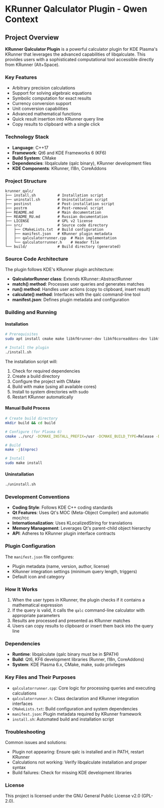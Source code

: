 # KRunner Qalculator Plugin - Qwen Context

## Project Overview

**KRunner Qalculator Plugin** is a powerful calculator plugin for KDE Plasma's KRunner that leverages the advanced capabilities of libqalculate. This provides users with a sophisticated computational tool accessible directly from KRunner (Alt+Space).

### Key Features
- Arbitrary precision calculations
- Support for solving algebraic equations
- Symbolic computation for exact results
- Currency conversion support
- Unit conversion capabilities
- Advanced mathematical functions
- Quick result insertion into KRunner query line
- Copy results to clipboard with a single click

### Technology Stack
- **Language**: C++17
- **Framework**: Qt6 and KDE Frameworks 6 (KF6)
- **Build System**: CMake
- **Dependencies**: libqalculate (qalc binary), KRunner development files
- **KDE Components**: KRunner, I18n, CoreAddons

### Project Structure
```
krunner_qalc/
├── install.sh          # Installation script
├── uninstall.sh        # Uninstallation script
├── postinst            # Post-installation script
├── postrm              # Post-removal script
├── README.md           # Main documentation
├── README_RU.md        # Russian documentation
├── LICENSE             # GPL v2 license
├── src/                # Source code directory
│   ├── CMakeLists.txt  # Build configuration
│   ├── manifest.json   # KRunner plugin metadata
│   ├── qalculatorrunner.cpp  # Main implementation
│   └── qalculatorrunner.h    # Header file
└── build/              # Build directory (generated)
```

### Source Code Architecture
The plugin follows KDE's KRunner plugin architecture:
- **QalculatorRunner class**: Extends KRunner::AbstractRunner
- **match() method**: Processes user queries and generates matches
- **run() method**: Handles user actions (copy to clipboard, insert result)
- **calculate() method**: Interfaces with the qalc command-line tool
- **manifest.json**: Defines plugin metadata and configuration

### Building and Running

#### Installation
```bash
# Prerequisites
sudo apt install cmake make libkf6runner-dev libkf6coreaddons-dev libkf6i18n-dev libqalculate-dev

# Install the plugin
./install.sh
```

The installation script will:
1. Check for required dependencies
2. Create a build directory
3. Configure the project with CMake
4. Build with make (using all available cores)
5. Install to system directories with sudo
6. Restart KRunner automatically

#### Manual Build Process
```bash
# Create build directory
mkdir build && cd build

# Configure (for Plasma 6)
cmake ../src/ -DCMAKE_INSTALL_PREFIX=/usr -DCMAKE_BUILD_TYPE=Release -DKDE_INSTALL_USE_QT_SYS_PATHS=ON -DBUILD_TESTING=OFF -DBUILD_WITH_QT6=ON

# Build
make -j$(nproc)

# Install
sudo make install
```

#### Uninstallation
```bash
./uninstall.sh
```

### Development Conventions
- **Coding Style**: Follows KDE C++ coding standards
- **Qt Features**: Uses Qt's MOC (Meta-Object Compiler) and automatic moc/rcc
- **Internationalization**: Uses KLocalizedString for translations
- **Memory Management**: Leverages Qt's parent-child object hierarchy
- **API**: Adheres to KRunner plugin interface contracts

### Plugin Configuration
The `manifest.json` file configures:
- Plugin metadata (name, version, author, license)
- KRunner integration settings (minimum query length, triggers)
- Default icon and category

### How It Works
1. When the user types in KRunner, the plugin checks if it contains a mathematical expression
2. If the query is valid, it calls the `qalc` command-line calculator with appropriate parameters
3. Results are processed and presented as KRunner matches
4. Users can copy results to clipboard or insert them back into the query line

### Dependencies
- **Runtime**: libqalculate (qalc binary must be in $PATH)
- **Build**: Qt6, KF6 development libraries (Runner, I18n, CoreAddons)
- **System**: KDE Plasma 6.x, CMake, make, sudo privileges

### Key Files and Their Purposes
- `qalculatorrunner.cpp`: Core logic for processing queries and executing calculations
- `qalculatorrunner.h`: Class declaration and KRunner integration interfaces
- `CMakeLists.txt`: Build configuration and system dependencies
- `manifest.json`: Plugin metadata required by KRunner framework
- `install.sh`: Automated build and installation script

### Troubleshooting
Common issues and solutions:
- Plugin not appearing: Ensure qalc is installed and in PATH, restart KRunner
- Calculations not working: Verify libqalculate installation and proper syntax
- Build failures: Check for missing KDE development libraries

### License
This project is licensed under the GNU General Public License v2.0 (GPL-2.0).
